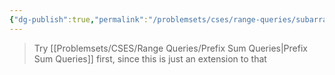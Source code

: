 ```yaml
---
{"dg-publish":true,"permalink":"/problemsets/cses/range-queries/subarray-sum-queries/","created":"2023-11-11T17:02:49.236+05:30","updated":"2023-11-12T14:29:50.988+05:30"}
---
```


> Try [[Problemsets/CSES/Range Queries/Prefix Sum Queries\|Prefix Sum Queries]] first, since this is just an extension to that